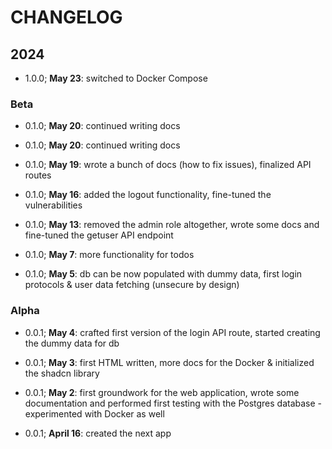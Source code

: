 # CHANGELOG

## 2024

- 1.0.0; **May 23**: switched to Docker Compose

### Beta

- 0.1.0; **May 20**: continued writing docs

- 0.1.0; **May 20**: continued writing docs

- 0.1.0; **May 19**: wrote a bunch of docs (how to fix issues), finalized API routes

- 0.1.0; **May 16**: added the logout functionality, fine-tuned the vulnerabilities

- 0.1.0; **May 13**: removed the admin role altogether, wrote some docs and fine-tuned the getuser API endpoint

- 0.1.0; **May 7**: more functionality for todos

- 0.1.0; **May 5**: db can be now populated with dummy data, first login protocols & user data fetching (unsecure by design)

### Alpha

- 0.0.1; **May 4**: crafted first version of the login API route, started creating the dummy data for db

- 0.0.1; **May 3**: first HTML written, more docs for the Docker & initialized the shadcn library

- 0.0.1; **May 2**: first groundwork for the web application, wrote some documentation and performed first testing with the Postgres database - experimented with Docker as well

- 0.0.1; **April 16**: created the next app
